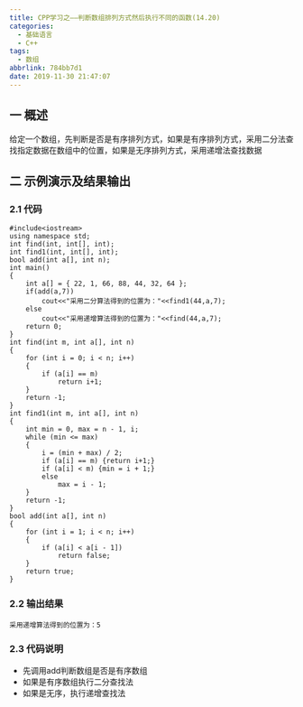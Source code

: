 ```yaml
---
title: CPP学习之——判断数组排列方式然后执行不同的函数(14.20)
categories:
  - 基础语言
  - C++
tags:
  - 数组
abbrlink: 784bb7d1
date: 2019-11-30 21:47:07
---
```

## 一 概述

给定一个数组，先判断是否是有序排列方式，如果是有序排列方式，采用二分法查找指定数据在数组中的位置，如果是无序排列方式，采用递增法查找数据  

<!--more-->

## 二 示例演示及结果输出

### 2.1 代码

```
#include<iostream>
using namespace std;
int find(int, int[], int);
int find1(int, int[], int);
bool add(int a[], int n);
int main() 
{
	int a[] = { 22, 1, 66, 88, 44, 32, 64 };
	if(add(a,7))
		cout<<"采用二分算法得到的位置为："<<find1(44,a,7);
	else
		cout<<"采用递增算法得到的位置为："<<find(44,a,7);
	return 0;
}
int find(int m, int a[], int n) 
{
	for (int i = 0; i < n; i++) 
	{
		if (a[i] == m)
			return i+1;
	}
	return -1;
}
int find1(int m, int a[], int n) 
{
	int min = 0, max = n - 1, i;
	while (min <= max) 
	{
		i = (min + max) / 2;
		if (a[i] == m) {return i+1;}
		if (a[i] < m) {min = i + 1;} 
		else
			max = i - 1;
	}
	return -1;
}
bool add(int a[], int n) 
{
	for (int i = 1; i < n; i++) 
	{
		if (a[i] < a[i - 1])
			return false;
	}
	return true;
}
```

### 2.2 输出结果

```
采用递增算法得到的位置为：5
```

### 2.3 代码说明

* 先调用add判断数组是否是有序数组
* 如果是有序数组执行二分查找法
* 如果是无序，执行递增查找法